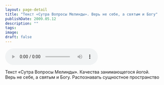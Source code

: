 ```yaml
---
layout: page-detail
title: "Текст «Сутра Вопросы Мелинды». Верь не себе, а святым и Богу"
publishDate: 2009.05.12
description: ""
tags:
image:
draft: false
---
```


<audio title="2009.05.12 - Текст «Сутра Вопросы Мелинды». Верь не себе, а святым и Богу.mp3" src="https://filer-api.advayta.org/v1.0/public/files/74393" controls=""></audio>

 Текст «Сутра Вопросы Мелинды». Качества занимающегося йогой.  
 Верь не себе, а святым и Богу. Распознавать сущностное пространство   

  
